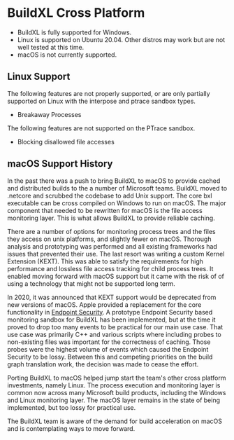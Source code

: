 # BuildXL Cross Platform

* BuildXL is fully supported for Windows.
* Linux is supported on Ubuntu 20.04. Other distros may work but are not well tested at this time.
* macOS is not currently supported.

## Linux Support
The following features are not properly supported, or are only partially supported on Linux with the interpose and ptrace sandbox types.
- Breakaway Processes

The following features are not supported on the PTrace sandbox.
- Blocking disallowed file accesses

## macOS Support History
In the past there was a push to bring BuildXL to macOS to provide cached and distributed builds to the a number of Microsoft teams. BuildXL moved to .netcore and scrubbed the codebase to add Unix support. The core bxl executable can be cross compiled on Windows to run on macOS. The major component that needed to be rewritten for macOS is the file access monitoring layer. This is what allows BuildXL to provide reliable caching.

There are a number of options for monitoring process trees and the files they access on unix platforms, and slightly fewer on macOS. Thorough analysis and prototyping was performed and all existing frameworks had issues that prevented their use. The last resort was writing a custom Kernel Extension (KEXT). This was able to satisfy the requirements for high performance and lossless file access tracking for child process trees. It enabled moving forward with macOS support but it came with the risk of of using a technology that might not be supported long term.

In 2020, it was announced that KEXT support would be deprecated from new versions of macOS. Apple provided a replacement for the core functionality in [Endpoint Security](https://developer.apple.com/documentation/endpointsecurity). A prototype Endpoint Security based monitoring sandbox for BuildXL has been implemented, but at the time it proved to drop too many events to be practical for our main use case. That use case was primarily C++ and various scripts where including probes to non-existing files was important for the correctness of caching. Those probes were the highest volume of events which caused the Endpoint Security to be lossy. Between this and competing priorities on the build graph translation work, the decision was made to cease the effort.

Porting BuildXL to macOS helped jump start the team's other cross platform investments, namely Linux. The process execution and monitoring layer is common now across many Microsoft build products, including the Windows and Linux monitoring layer. The macOS layer remains in the state of being implemented, but too lossy for practical use.

The BuildXL team is aware of the demand for build acceleration on macOS and is contemplating ways to move forward.